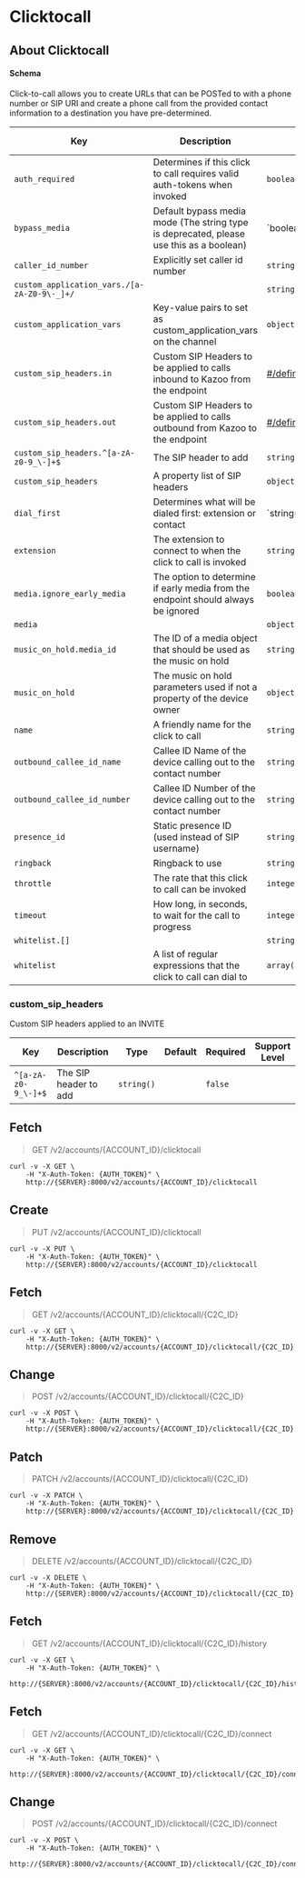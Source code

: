 # Clicktocall

## About Clicktocall

#### Schema

Click-to-call allows you to create URLs that can be POSTed to with a phone number or SIP URI and create a phone call from the provided contact information to a destination you have pre-determined.



Key | Description | Type | Default | Required | Support Level
--- | ----------- | ---- | ------- | -------- | -------------
`auth_required` | Determines if this click to call requires valid auth-tokens when invoked | `boolean()` | `true` | `false` |  
`bypass_media` | Default bypass media mode (The string type is deprecated, please use this as a boolean) | `boolean() | string('auto' | 'false' | 'true')` |   | `false` |  
`caller_id_number` | Explicitly set caller id number | `string()` |   | `false` |  
`custom_application_vars./[a-zA-Z0-9\-_]+/` |   | `string()` |   | `false` |  
`custom_application_vars` | Key-value pairs to set as custom_application_vars on the channel | `object()` | `{}` | `false` |  
`custom_sip_headers.in` | Custom SIP Headers to be applied to calls inbound to Kazoo from the endpoint | [#/definitions/custom_sip_headers](#custom_sip_headers) |   | `false` |  
`custom_sip_headers.out` | Custom SIP Headers to be applied to calls outbound from Kazoo to the endpoint | [#/definitions/custom_sip_headers](#custom_sip_headers) |   | `false` |  
`custom_sip_headers.^[a-zA-z0-9_\-]+$` | The SIP header to add | `string()` |   | `false` |  
`custom_sip_headers` | A property list of SIP headers | `object()` |   | `false` |  
`dial_first` | Determines what will be dialed first: extension or contact | `string('extension' | 'contact')` |   | `false` |  
`extension` | The extension to connect to when the click to call is invoked | `string()` |   | `true` |  
`media.ignore_early_media` | The option to determine if early media from the endpoint should always be ignored | `boolean()` |   | `false` |  
`media` |   | `object()` |   | `false` |  
`music_on_hold.media_id` | The ID of a media object that should be used as the music on hold | `string(0..2048)` |   | `false` |  
`music_on_hold` | The music on hold parameters used if not a property of the device owner | `object()` |   | `false` |  
`name` | A friendly name for the click to call | `string(1..128)` |   | `true` |  
`outbound_callee_id_name` | Callee ID Name of the device calling out to the contact number | `string()` |   | `false` |  
`outbound_callee_id_number` | Callee ID Number of the device calling out to the contact number | `string()` |   | `false` |  
`presence_id` | Static presence ID (used instead of SIP username) | `string()` |   | `false` | `supported`
`ringback` | Ringback to use | `string()` |   | `false` |  
`throttle` | The rate that this click to call can be invoked | `integer()` |   | `false` |  
`timeout` | How long, in seconds, to wait for the call to progress | `integer()` |   | `false` |  
`whitelist.[]` |   | `string(1..)` |   | `false` |  
`whitelist` | A list of regular expressions that the click to call can dial to | `array(string(1..))` |   | `false` |  

### custom_sip_headers

Custom SIP headers applied to an INVITE


Key | Description | Type | Default | Required | Support Level
--- | ----------- | ---- | ------- | -------- | -------------
`^[a-zA-z0-9_\-]+$` | The SIP header to add | `string()` |   | `false` |  



## Fetch

> GET /v2/accounts/{ACCOUNT_ID}/clicktocall

```shell
curl -v -X GET \
    -H "X-Auth-Token: {AUTH_TOKEN}" \
    http://{SERVER}:8000/v2/accounts/{ACCOUNT_ID}/clicktocall
```

## Create

> PUT /v2/accounts/{ACCOUNT_ID}/clicktocall

```shell
curl -v -X PUT \
    -H "X-Auth-Token: {AUTH_TOKEN}" \
    http://{SERVER}:8000/v2/accounts/{ACCOUNT_ID}/clicktocall
```

## Fetch

> GET /v2/accounts/{ACCOUNT_ID}/clicktocall/{C2C_ID}

```shell
curl -v -X GET \
    -H "X-Auth-Token: {AUTH_TOKEN}" \
    http://{SERVER}:8000/v2/accounts/{ACCOUNT_ID}/clicktocall/{C2C_ID}
```

## Change

> POST /v2/accounts/{ACCOUNT_ID}/clicktocall/{C2C_ID}

```shell
curl -v -X POST \
    -H "X-Auth-Token: {AUTH_TOKEN}" \
    http://{SERVER}:8000/v2/accounts/{ACCOUNT_ID}/clicktocall/{C2C_ID}
```

## Patch

> PATCH /v2/accounts/{ACCOUNT_ID}/clicktocall/{C2C_ID}

```shell
curl -v -X PATCH \
    -H "X-Auth-Token: {AUTH_TOKEN}" \
    http://{SERVER}:8000/v2/accounts/{ACCOUNT_ID}/clicktocall/{C2C_ID}
```

## Remove

> DELETE /v2/accounts/{ACCOUNT_ID}/clicktocall/{C2C_ID}

```shell
curl -v -X DELETE \
    -H "X-Auth-Token: {AUTH_TOKEN}" \
    http://{SERVER}:8000/v2/accounts/{ACCOUNT_ID}/clicktocall/{C2C_ID}
```

## Fetch

> GET /v2/accounts/{ACCOUNT_ID}/clicktocall/{C2C_ID}/history

```shell
curl -v -X GET \
    -H "X-Auth-Token: {AUTH_TOKEN}" \
    http://{SERVER}:8000/v2/accounts/{ACCOUNT_ID}/clicktocall/{C2C_ID}/history
```

## Fetch

> GET /v2/accounts/{ACCOUNT_ID}/clicktocall/{C2C_ID}/connect

```shell
curl -v -X GET \
    -H "X-Auth-Token: {AUTH_TOKEN}" \
    http://{SERVER}:8000/v2/accounts/{ACCOUNT_ID}/clicktocall/{C2C_ID}/connect
```

## Change

> POST /v2/accounts/{ACCOUNT_ID}/clicktocall/{C2C_ID}/connect

```shell
curl -v -X POST \
    -H "X-Auth-Token: {AUTH_TOKEN}" \
    http://{SERVER}:8000/v2/accounts/{ACCOUNT_ID}/clicktocall/{C2C_ID}/connect
```

